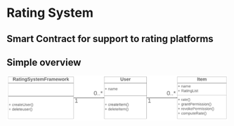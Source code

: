 # Rating System
## Smart Contract for support to rating platforms

## Simple overview
![a](./jpg/OverviewSimple.png)
